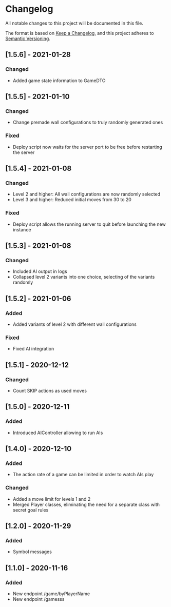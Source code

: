 # Changelog
All notable changes to this project will be documented in this file.

The format is based on [Keep a Changelog](https://keepachangelog.com/en/1.0.0/),
and this project adheres to [Semantic Versioning](https://semver.org/spec/v2.0.0.html).

## [1.5.6] - 2021-01-28
### Changed
- Added game state information to GameDTO

## [1.5.5] - 2021-01-10
### Changed
- Change premade wall configurations to truly randomly generated ones

### Fixed
- Deploy script now waits for the server port to be free before restarting the server

## [1.5.4] - 2021-01-08
### Changed
- Level 2 and higher: All wall configurations are now randomly selected
- Level 3 and higher: Reduced initial moves from 30 to 20

### Fixed
- Deploy script allows the running server to quit before launching the new instance

## [1.5.3] - 2021-01-08
### Changed
- Included AI output in logs
- Collapsed level 2 variants into one choice, selecting of the variants randomly

## [1.5.2] - 2021-01-06
### Added
- Added variants of level 2 with different wall configurations

### Fixed
- Fixed AI integration

## [1.5.1] - 2020-12-12
### Changed
- Count SKIP actions as used moves

## [1.5.0] - 2020-12-11
### Added
- Introduced AIController allowing to run AIs 

## [1.4.0] - 2020-12-10
### Added
- The action rate of a game can be limited in order to watch AIs play

### Changed
- Added a move limit for levels 1 and 2
- Merged Player classes, eliminating the need for a separate class with secret goal rules

## [1.2.0] - 2020-11-29
### Added
- Symbol messages

## [1.1.0] - 2020-11-16
### Added
- New endpoint /game/byPlayerName
- New endpoint /gamesss
